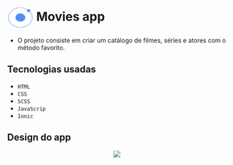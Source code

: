 <div className="Movies-app">
  <h1>
    <img align="center" alt="ionic" height="50" width="60" src="https://github.com/devicons/devicon/blob/master/icons/ionic/ionic-original.svg"/>
    Movies app
  </h1>
</div>

- O projeto consiste em criar um catálogo de filmes, séries e atores com o método favorito.

## Tecnologias usadas
- `HTML`
- `CSS`
- `SCSS`
- `JavaScrip`
- `Ionic`

## Design do app
<div align="center">
  <img height="600em" src="https://user-images.githubusercontent.com/89430801/175827450-5e242366-5f23-4d83-bef0-e5c63288d125.svg"/>
</div>
